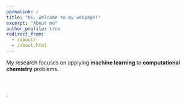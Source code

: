 ```yaml
---
permalink: /
title: "Hi, welcome to my webpage!"
excerpt: "About me"
author_profile: true
redirect_from: 
  - /about/
  - /about.html
---
```




My research focuses on applying <b>machine learning</b> to <b>computational chemistry</b> problems.
<br /> 
<br /> 
<br /> 
<br /> 
.